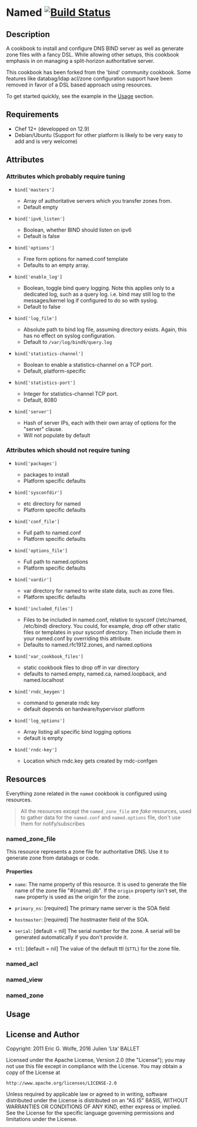 # Named [![Build Status](https://secure.travis-ci.org/elthariel/cookbook-named.png?branch=master)](http://travis-ci.org/elthariel/cookbook-named)

## Description

A cookbook to install and configure DNS BIND server as well as
generate zone files with a fancy DSL. While allowing other setups,
this cookbook emphasis in on managing a split-horizon authoritative
server.

This cookbook has been forked from the 'bind' community cookbook. 
Some features like databag/ldap acl/zone configuration support have 
been removed in favor of a DSL based approach using resources.

To get started quickly, see the example in the [Usage](#usage) section.

## Requirements

- Chef 12+ (developped on 12.9)
- Debian/Ubuntu (Support for other platform is likely to be very easy to add and is very welcome)

## Attributes

### Attributes which probably require tuning

* `bind['masters']`
  - Array of authoritative servers which you transfer zones from.
  - Default empty

* `bind['ipv6_listen']`
  - Boolean, whether BIND should listen on ipv6
  - Default is false

* `bind['options']`
  - Free form options for named.conf template
  - Defaults to an empty array.

* `bind['enable_log']`
  - Boolean, toggle bind query logging.  Note this applies only to a dedicated log, such as a query log.
    i.e. bind may still log to the messages/kernel log if configured to do so with syslog.
  - Default to false

* `bind['log_file']`
  - Absolute path to bind log file, assuming directory exists.  Again, this has no effect on syslog
    configuration.
  - Default to `/var/log/bind9/query.log`

* `bind['statistics-channel']`
  - Boolean to enable a statistics-channel on a TCP port.
  - Default, platform-specific

* `bind['statistics-port']`
  - Integer for statistics-channel TCP port.
  - Default, 8080

* `bind['server']`
  - Hash of server IPs, each with their own array of options for the "server" clause.
  - Will not populate by default

### Attributes which should not require tuning

* `bind['packages']`
  - packages to install
  - Platform specific defaults

* `bind['sysconfdir']`
  - etc directory for named
  - Platform specific defaults

* `bind['conf_file']`
  - Full path to named.conf
  - Platform specific defaults

* `bind['options_file']`
  - Full path to named.options
  - Platform specific defaults

* `bind['vardir']`
  - var directory for named to write state data, such as zone files.
  - Platform specific defaults

* `bind['included_files']`
  - Files to be included in named.conf, relative to sysconf (/etc/named, /etc/bind) directory.
    You could, for example, drop off other static files or templates in your sysconf directory.
    Then include them in your named.conf by overriding this attribute.
  - Defaults to named.rfc1912.zones, and named.options

* `bind['var_cookbook_files']`
  - static cookbook files to drop off in var directory
  - defaults to named.empty, named.ca, named.loopback, and named.localhost

* `bind['rndc_keygen']`
  - command to generate rndc key
  - default depends on hardware/hypervisor platform

* `bind['log_options']`
  - Array listing all specific bind logging options
  - default is empty

* `bind['rndc-key']`
  - Location which rndc.key gets created by rndc-confgen

## Resources

Everything zone related in the `named` cookbook is configured using resources.

> All the resources except the `named_zone_file` are *fake* resources, used to gather data for the `named.conf` and `named.options` file, don't use them for notify/subscribes

### named_zone_file

This resource represents a zone file for authoritative DNS. Use it to generate zone from databags or code.

#### Properties

- `name`: The name property of this resource. It is used to generate the file name of the zone file "#{name}.db". If the `origin` property isn't set, the `name` property is used as the origin for the zone.

- `primary_ns`: [required] The primary name server is the SOA field

- `hostmaster`: [required] The hostmaster field of the SOA.

- `serial`: [default = nil] The serial number for the zone. A serial will be generated automatically if you don't provide it. 

- `ttl`: [default = nil] The value of the default ttl (`$TTL`) for the zone file. 


### named_acl

### named_view

### named_zone

## Usage



## License and Author

Copyright: 2011 Eric G. Wolfe, 2016 Julien 'Lta' BALLET

Licensed under the Apache License, Version 2.0 (the "License");
you may not use this file except in compliance with the License.
You may obtain a copy of the License at

    http://www.apache.org/licenses/LICENSE-2.0

Unless required by applicable law or agreed to in writing, software
distributed under the License is distributed on an "AS IS" BASIS,
WITHOUT WARRANTIES OR CONDITIONS OF ANY KIND, either express or implied.
See the License for the specific language governing permissions and
limitations under the License.
